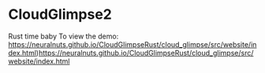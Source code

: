 # CloudGlimpse2
Rust time baby 
To view the demo:
https://neuralnuts.github.io/CloudGlimpseRust/cloud_glimpse/src/website/index.html)https://neuralnuts.github.io/CloudGlimpseRust/cloud_glimpse/src/website/index.html
